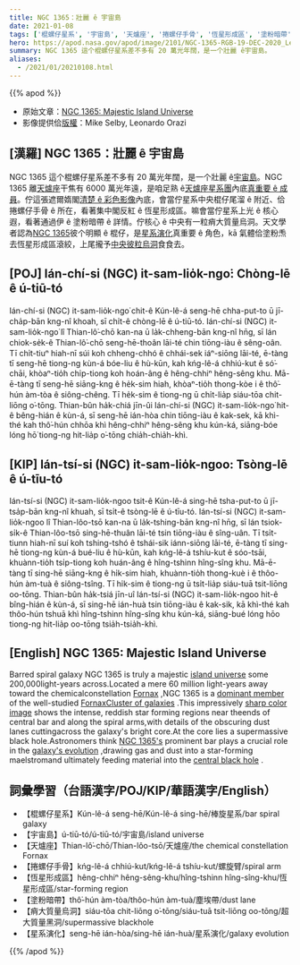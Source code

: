```yaml
---
title: NGC 1365：壯麗 ê 宇宙島
date: 2021-01-08
tags: ['棍螺仔星系', '宇宙島', '天爐座', '捲螺仔手骨', '恆星形成區', '塗粉暗帶', '痟大質量烏洞', '星系演化']
hero: https://apod.nasa.gov/apod/image/2101/NGC-1365-RGB-19-DEC-2020_Leo_Mike_1024.jpg
summary: NGC 1365 這个棍螺仔星系差不多有 20 萬光年闊，是一个壯麗 ê宇宙島。
aliases:
  - /2021/01/20210108.html
---
```


{{% apod %}}

- 原始文章：[NGC 1365: Majestic Island Universe](https://apod.nasa.gov/apod/ap210108.html)
- 影像提供佮[版權](https://apod.nasa.gov/apod/lib/about_apod.html#srapply)：Mike Selby, Leonardo Orazi

## [漢羅] NGC 1365：壯麗 ê 宇宙島

NGC 1365 這个棍螺仔星系差不多有 20 萬光年闊，是一个壯麗 ê[宇宙島](https://apod.nasa.gov/apod/ap100109.html)。NGC 1365 離[天爐座](http://www.hawastsoc.org/deepsky/for/index.html)干焦有 6000 萬光年遠，是咱足熟 ê[天爐座星系團](http://heritage.stsci.edu/2005/09/supplemental.html)內底[真重要 ê 成員](https://apod.nasa.gov/apod/ap160611.html)。佇這張遮爾媠閣[清楚 ê 彩色影像](http://www.starkeeper.it/NGC1365.htm)內底，會當佇星系中央棍仔尾溜 ê 附近、佮捲螺仔手骨 ê 所在，看著集中閣反紅 ê 恆星形成區。嘛會當佇星系上光 ê 核心遐，看著通過伊 ê 塗粉暗帶 ê 詳情。佇核心 ê 中央有一粒痟大質量烏洞。天文學者認為[NGC 1365](http://arxiv.org/abs/0907.2602)彼个明顯 ê 棍仔，是[星系演化](http://hubblesite.org/newscenter/archive/releases/1999/34/)真重要 ê 角色，kā 氣體佮塗粉𤆬去恆星形成區滾絞，上尾攏予[中央彼粒烏洞](http://hubblesite.org/newscenter/archive/releases/2000/22)食食去。

## [POJ] Ián-chí-si (NGC) it-sam-lio̍k-ngo͘: Chòng-lē ê ú-tiū-tó

Ián-chí-si (NGC) it-sam-lio̍k-ngo͘ chit-ê Kún-lê-á seng-hē chha-put-to ū jī-cha̍p-bān kng-nî khoah, sī chi̍t-ê chòng-lē ê ú-tiū-tó. Ián-chí-si (NGC) it-sam-lio̍k-ngo͘ lî Thian-lô͘-chō kan-na ū la̍k-chheng-bān kng-nî hn̄g, sī lán chiok-se̍k-ê Thian-lô͘-chō seng-hē-thoân lāi-té chin tiōng-iàu ê sêng-oân. Tī chi̍t-tiuⁿ hiah-nī súi koh chheng-chhó ê chhái-sek iáⁿ-siōng lāi-té, ē-tàng tī seng-hē tiong-ng kùn-á bóe-liu ê hù-kūn, kah kńg-lê-á chhiú-kut ê só͘-chāi, khòaⁿ-tio̍h chi̍p-tiong koh hoán-âng ê hêng-chhiⁿ hêng-sêng khu. Mā-ē-tàng tī seng-hē siāng-kng ê he̍k-sim hiah, khòaⁿ-tio̍h thong-kòe i ê thô͘-hún àm-tòa ê siông-chêng. Tī he̍k-sim ê tiong-ng ū chi̍t-lia̍p siáu-tōa chit-liōng o͘-tōng. Thian-bûn ha̍k-chiá jīn-ûi Ián-chí-si (NGC) it-sam-lio̍k-ngo͘ hit-ê bêng-hián ê kùn-á, sī seng-hē ián-hòa chin tiōng-iàu ê kak-sek, kā khì-thé kah thô͘-hún chhōa khì hêng-chhiⁿ hêng-sêng khu kún-ká, siāng-bóe lóng hō͘ tiong-ng hit-lia̍p o͘-tōng chia̍h-chia̍h-khì.

## [KIP] Ián-tsí-si (NGC) it-sam-lio̍k-ngoo: Tsòng-lē ê ú-tīu-tó

Ián-tsí-si (NGC) it-sam-lio̍k-ngoo tsit-ê Kún-lê-á sing-hē tsha-put-to ū jī-tsa̍p-bān kng-nî khuah, sī tsi̍t-ê tsòng-lē ê ú-tīu-tó. Ián-tsí-si (NGC) it-sam-lio̍k-ngoo lî Thian-lôo-tsō kan-na ū la̍k-tshing-bān kng-nî hn̄g, sī lán tsiok-si̍k-ê Thian-lôo-tsō sing-hē-thuân lāi-té tsin tiōng-iàu ê sîng-uân. Tī tsi̍t-tiunn hiah-nī suí koh tshing-tshó ê tshái-sik iánn-siōng lāi-té, ē-tàng tī sing-hē tiong-ng kùn-á bué-liu ê hù-kūn, kah kńg-lê-á tshíu-kut ê sóo-tsāi, khuànn-tio̍h tsi̍p-tiong koh huán-âng ê hîng-tshinn hîng-sîng khu. Mā-ē-tàng tī sing-hē siāng-kng ê hi̍k-sim hiah, khuànn-tio̍h thong-kuè i ê thôo-hún àm-tuà ê siông-tsîng. Tī hi̍k-sim ê tiong-ng ū tsi̍t-lia̍p siáu-tuā tsit-liōng oo-tōng. Thian-bûn ha̍k-tsiá jīn-uî Ián-tsí-si (NGC) it-sam-lio̍k-ngoo hit-ê bîng-hián ê kùn-á, sī sing-hē ián-huà tsin tiōng-iàu ê kak-sik, kā khì-thé kah thôo-hún tshuā khì hîng-tshinn hîng-sîng khu kún-ká, siāng-bué lóng hōo tiong-ng hit-lia̍p oo-tōng tsia̍h-tsia̍h-khì.

## [English] NGC 1365: Majestic Island Universe 

Barred spiral galaxy NGC 1365 is truly a majestic [island universe](https://apod.nasa.gov/apod/ap100109.html) some 200,000light-years across.Located a mere 60 million light-years away toward the chemicalconstellation [Fornax](http://www.hawastsoc.org/deepsky/for/index.html) ,NGC 1365 is a [dominant member](https://apod.nasa.gov/apod/ap160611.html) of the well-studied [FornaxCluster of galaxies](http://heritage.stsci.edu/2005/09/supplemental.html) .This impressively [sharp color image](http://www.starkeeper.it/NGC1365.htm) shows the intense, reddish star forming regions near theends of central bar and along the spiral arms,with details of the obscuring dust lanes cuttingacross the galaxy's bright core.At the core lies a supermassive black hole.Astronomers think [NGC 1365's](http://arxiv.org/abs/0907.2602) prominent bar plays a crucial role in the [galaxy's evolution](http://hubblesite.org/newscenter/archive/releases/1999/34/) ,drawing gas and dust into a star-forming maelstromand ultimately feeding material into the [central black hole](http://hubblesite.org/newscenter/archive/releases/2000/22) .

## 詞彙學習（台語漢字/POJ/KIP/華語漢字/English）

- 【棍螺仔星系】Kún-lê-á seng-hē/Kún-lê-á sing-hē/棒旋星系/bar spiral galaxy
- 【宇宙島】ú-tiū-tó/ú-tiū-tó/宇宙島/island universe
- 【天爐座】Thian-lô͘-chō/Thian-lôo-tsō/天爐座/the chemical constellation Fornax
- 【捲螺仔手骨】kńg-lê-á chhiú-kut/kńg-lê-á tshíu-kut/螺旋臂/spiral arm
- 【恆星形成區】hêng-chhiⁿ hêng-sêng-khu/hîng-tshinn hîng-sîng-khu/恆星形成區/star-forming region
- 【塗粉暗帶】thô͘-hún àm-tòa/thôo-hún àm-tuà/塵埃帶/dust lane
- 【痟大質量烏洞】siáu-tōa chit-liōng o͘-tōng/siáu-tuā tsit-liōng oo-tōng/超大質量黑洞/supermassive blackhole
- 【星系演化】seng-hē ián-hòa/sing-hē ián-huà/星系演化/galaxy evolution

{{% /apod %}}
